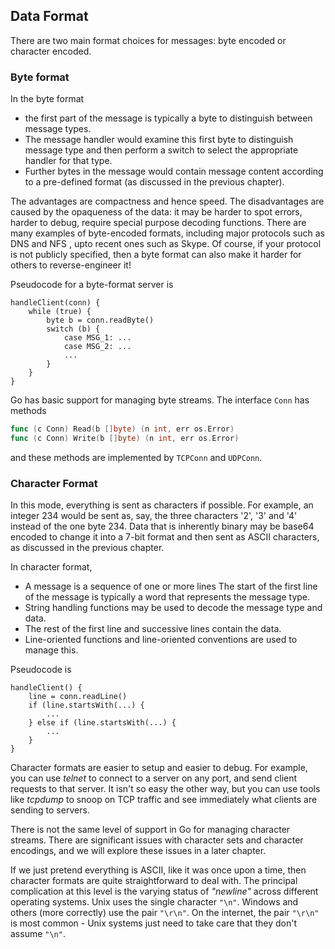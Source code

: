 ## Data Format

There are two main format choices for messages: byte encoded or character encoded.

### Byte format

In the byte format

* the first part of the message is typically a byte to distinguish between message types.
* The message handler would examine this first byte to distinguish message type and then perform a switch to select the appropriate handler for that type.
* Further bytes in the message would contain message content according to a pre-defined format (as discussed in the previous chapter).

The advantages are compactness and hence speed. The disadvantages are caused by the opaqueness of the data: it may be harder to spot errors, harder to debug, require special purpose decoding functions. There are many examples of byte-encoded formats, including major protocols such as DNS and NFS , upto recent ones such as Skype. Of course, if your protocol is not publicly specified, then a byte format can also make it harder for others to reverse-engineer it!

Pseudocode for a byte-format server is

    handleClient(conn) {
        while (true) {
            byte b = conn.readByte()
            switch (b) {
                case MSG_1: ...
                case MSG_2: ...
                ...
            }
        }
    }

Go has basic support for managing byte streams. The interface `Conn` has methods

```go
func (c Conn) Read(b []byte) (n int, err os.Error)
func (c Conn) Write(b []byte) (n int, err os.Error)
```


and these methods are implemented by `TCPConn` and `UDPConn`. 

### Character Format

In this mode, everything is sent as characters if possible. For example, an integer 234 would be sent as, say, the three characters '2', '3' and '4' instead of the one byte 234. Data that is inherently binary may be base64 encoded to change it into a 7-bit format and then sent as ASCII characters, as discussed in the previous chapter.

In character format,

* A message is a sequence of one or more lines
The start of the first line of the message is typically a word that represents the message type.
* String handling functions may be used to decode the message type and data.
* The rest of the first line and successive lines contain the data.
* Line-oriented functions and line-oriented conventions are used to manage this.

Pseudocode is

    handleClient() {
        line = conn.readLine()
        if (line.startsWith(...) {
            ...
        } else if (line.startsWith(...) {
            ...
        }
    }

Character formats are easier to setup and easier to debug. For example, you can use *telnet* to connect to a server on any port, and send client requests to that server. It isn't so easy the other way, but you can use tools like *tcpdump* to snoop on TCP traffic and see immediately what clients are sending to servers.

There is not the same level of support in Go for managing character streams. There are significant issues with character sets and character encodings, and we will explore these issues in a later chapter.

If we just pretend everything is ASCII, like it was once upon a time, then character formats are quite straightforward to deal with. The principal complication at this level is the varying status of *"newline"* across different operating systems. Unix uses the single character `"\n"`. Windows and others (more correctly) use the pair `"\r\n"`. On the internet, the pair `"\r\n"` is most common - Unix systems just need to take care that they don't assume `"\n"`. 